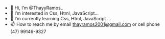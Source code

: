 - 👋 Hi, I’m @ThayyRamos_
- 👀 I’m interested in Css, Html, JavaScript...
- 🌱 I’m currently learning Css, Html, JavaScript ...
- 📫 How to reach me by email thayramos2001@gmail.com or cell phone (47) 99146-9327


<!---
ThayyRamos/ThayyRamos is a ✨ special ✨ repository because its `README.md` (this file) appears on your GitHub profile.
You can click the Preview link to take a look at your changes.
--->
